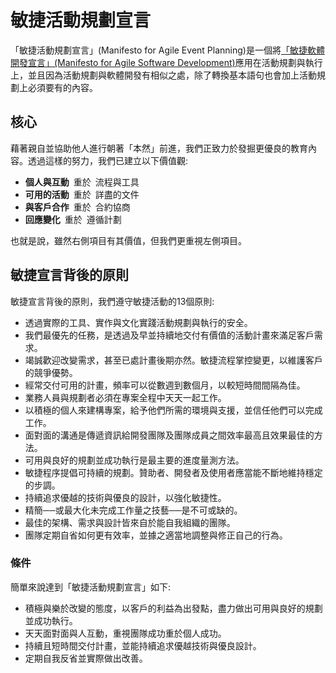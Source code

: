 # 敏捷活動規劃宣言
「敏捷活動規劃宣言」(Manifesto for Agile Event Planning)是一個將[「敏捷軟體開發宣言」(Manifesto for Agile Software Development)](https://agilemanifesto.org/iso/zhcht/manifesto.html)應用在活動規劃與執行上，並且因為活動規劃與軟體開發有相似之處，除了轉換基本語句也會加上活動規劃上必須要有的內容。

## 核心
藉著親自並協助他人進行朝著「本然」前進，我們正致力於發掘更優良的教育內容。透過這樣的努力，我們已建立以下價值觀:  

- **個人與互動** 重於 流程與工具  
- **可用的活動** 重於 詳盡的文件  
- **與客戶合作** 重於 合約協商  
- **回應變化** 重於 遵循計劃  

也就是說，雖然右側項目有其價值，但我們更重視左側項目。  

## 敏捷宣言背後的原則
敏捷宣言背後的原則，我們遵守敏捷活動的13個原則:  

- 透過實際的工具、實作與文化實踐活動規劃與執行的安全。
- 我們最優先的任務，是透過及早並持續地交付有價值的活動計畫來滿足客戶需求。
- 竭誠歡迎改變需求，甚至已處計畫後期亦然。敏捷流程掌控變更，以維護客戶的競爭優勢。
- 經常交付可用的計畫，頻率可以從數週到數個月，以較短時間間隔為佳。
- 業務人員與規劃者必須在專案全程中天天一起工作。
- 以積極的個人來建構專案，給予他們所需的環境與支援，並信任他們可以完成工作。
- 面對面的溝通是傳遞資訊給開發團隊及團隊成員之間效率最高且效果最佳的方法。
- 可用與良好的規劃並成功執行是最主要的進度量測方法。
- 敏捷程序提倡可持續的規劃。贊助者、開發者及使用者應當能不斷地維持穩定的步調。
- 持續追求優越的技術與優良的設計，以強化敏捷性。
- 精簡──或最大化未完成工作量之技藝──是不可或缺的。
- 最佳的架構、需求與設計皆來自於能自我組織的團隊。
- 團隊定期自省如何更有效率，並據之適當地調整與修正自己的行為。

### 條件
簡單來說達到「敏捷活動規劃宣言」如下:
- 積極與樂於改變的態度，以客戶的利益為出發點，盡力做出可用與良好的規劃並成功執行。
- 天天面對面與人互動，重視團隊成功重於個人成功。
- 持續且短時間交付計畫，並能持續追求優越技術與優良設計。
- 定期自我反省並實際做出改善。
